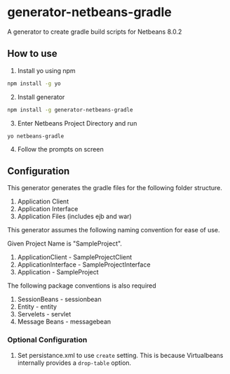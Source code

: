 # generator-netbeans-gradle

A generator to create gradle build scripts for Netbeans 8.0.2


## How to use

1. Install yo using npm
```bash
npm install -g yo
```

2. Install generator
```bash
npm install -g generator-netbeans-gradle
```

3. Enter Netbeans Project Directory and run
```
yo netbeans-gradle
```

4. Follow the prompts on screen



## Configuration

This generator generates the gradle files for the following folder structure.

1. Application Client
2. Application Interface
3. Application Files (includes ejb and war)

This generator assumes the following naming convention for ease of use.

Given Project Name is "SampleProject".

1. ApplicationClient - SampleProjectClient
2. ApplicationInterface - SampleProjectInterface
3. Application - SampleProject

The following package conventions is also required
1. SessionBeans - sessionbean
2. Entity - entity
3. Servelets - servlet
4. Message Beans - messagebean



### Optional Configuration
1. Set persistance.xml to use `create` setting. This is because Virtualbeans internally provides a `drop-table` option.